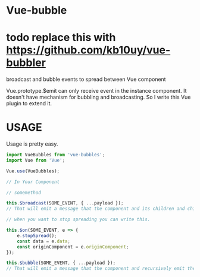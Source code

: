 # Vue-bubble

#  todo replace this with https://github.com/kb10uy/vue-bubbler

broadcast and bubble events to spread between Vue component

Vue.prototype.$emit can only receive event in the instance component. It doesn't have mechanism for bubbling and broadcasting. So I write this Vue plugin to extend it.

# USAGE

Usage is pretty easy.

```javascript
import VueBubbles from 'vue-bubbles';
import Vue from 'Vue';

Vue.use(VueBubbles);

// In Your Component

// somemethod

this.$broadcast(SOME_EVENT, { ...payload });
// That will emit a message that the component and its children and chilren's children ... will receive the event.

// when you want to stop spreading you can write this.

this.$on(SOME_EVENT, e => {
    e.stopSpread();
    const data = e.data;
    const originComponent = e.originComponent;
});

this.$bubble(SOME_EVENT, { ...payload });
// That will emit a message that the component and recursively emit the parent. Also you can stop spreading.

```
